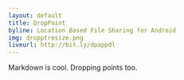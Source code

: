 ```yaml
---
layout: default
title: DropPoint
byline: Location Based File Sharing for Android
img: dropptresize.png
liveurl: http://bit.ly/dpappdl
---
```

Markdown is cool. Dropping points too.